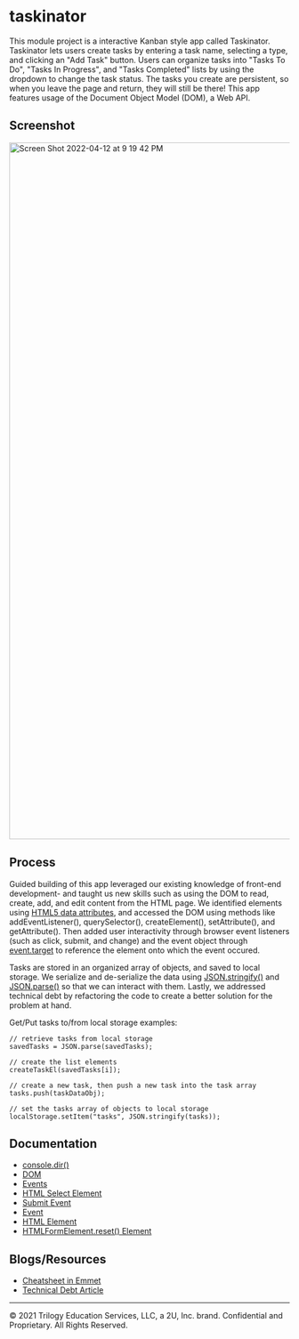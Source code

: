 # taskinator

This module project is a interactive Kanban style app called Taskinator. Taskinator lets users create tasks by entering a task name, selecting a type, and clicking an "Add Task" button. Users can organize tasks into "Tasks To Do", "Tasks In Progress", and "Tasks Completed" lists by using the dropdown to change the task status. The tasks you create are persistent, so when you leave the page and return, they will still be there! This app features usage of the Document Object Model (DOM), a Web API.

## Screenshot

<img width="1253" alt="Screen Shot 2022-04-12 at 9 19 42 PM" src="https://user-images.githubusercontent.com/95142863/163086728-e387a179-12cc-4a50-9f44-4cced4c3424d.png">

## Process

Guided building of this app leveraged our existing knowledge of front-end development- and taught us new skills such as using the DOM to read, create, add, and edit content from the HTML page. We identified elements using [HTML5 data attributes](https://developer.mozilla.org/en-US/docs/Learn/HTML/Howto/Use_data_attributes), and accessed the DOM using methods like addEventListener(), querySelector(), createElement(), setAttribute(), and getAttribute(). Then added user interactivity through browser event listeners (such as click, submit, and change) and the event object through [event.target](https://developer.mozilla.org/en-US/docs/Web/API/Event/target) to reference the element onto which the event occured.

Tasks are stored in an organized array of objects, and saved to local storage. We serialize and de-serialize the data using [JSON.stringify()](https://developer.mozilla.org/en-US/docs/Web/JavaScript/Reference/Global_Objects/JSON/stringify) and [JSON.parse()](https://developer.mozilla.org/en-US/docs/Web/JavaScript/Reference/Global_Objects/JSON/parse) so that we can interact with them.
Lastly, we addressed technical debt by refactoring the code to create a better solution for the problem at hand.

Get/Put tasks to/from local storage examples:

```
// retrieve tasks from local storage
savedTasks = JSON.parse(savedTasks);

// create the list elements
createTaskEl(savedTasks[i]);

// create a new task, then push a new task into the task array
tasks.push(taskDataObj);

// set the tasks array of objects to local storage
localStorage.setItem("tasks", JSON.stringify(tasks));
```

## Documentation

- [console.dir()](https://developer.mozilla.org/en-US/docs/Web/API/Console/dir)
- [DOM](https://developer.mozilla.org/en-US/docs/Web/API/Document_Object_Model)
- [Events](https://developer.mozilla.org/en-US/docs/Web/API/Element#events)
- [HTML Select Element](https://developer.mozilla.org/en-US/docs/Web/HTML/Element/select)
- [Submit Event](https://developer.mozilla.org/en-US/docs/Web/API/HTMLFormElement/submit_event)
- [Event](https://developer.mozilla.org/en-US/docs/Web/API/Event)
- [HTML Element](https://developer.mozilla.org/en-US/docs/Web/API/Event)
- [HTMLFormElement.reset() Element](https://developer.mozilla.org/en-US/docs/Web/API/HTMLFormElement/reset)

## Blogs/Resources

- [Cheatsheet in Emmet](https://docs.emmet.io/cheat-sheet/)
- [Technical Debt Article](https://docs.emmet.io/cheat-sheet/)

---

© 2021 Trilogy Education Services, LLC, a 2U, Inc. brand. Confidential and Proprietary. All Rights Reserved.

